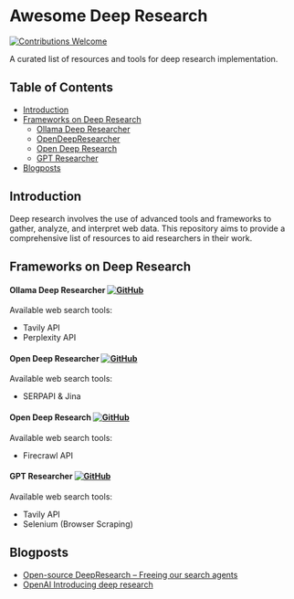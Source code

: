 # Awesome Deep Research

[![Contributions Welcome](https://img.shields.io/badge/contributions-welcome-brightgreen.svg)](CONTRIBUTING.md)

A curated list of resources and tools for deep research implementation.

## Table of Contents
<!-- MarkdownTOC depth=4 -->
- [Introduction](#introduction)
- [Frameworks on Deep Research](#frameworks-and-libraries)
  - [Ollama Deep Researcher](#ollama-deep-research)
  - [OpenDeepResearcher](#open-deep-researcher)
  - [Open Deep Research](#open-deep-research)
  - [GPT Researcher](#gpt-researcher)
- [Blogposts](#blogposts)

<a name="introduction"></a>
## Introduction
Deep research involves the use of advanced tools and frameworks to gather, analyze, and interpret web data. This repository aims to provide a comprehensive list of resources to aid researchers in their work.

<a name="frameworks-and-libraries"></a>
## Frameworks on Deep Research


<a name="ollama-deep-research"></a>
#### Ollama Deep Researcher [![GitHub](https://img.shields.io/badge/github-repo-blue.svg)](https://github.com/langchain-ai/ollama-deep-researcher)
Available web search tools: 
- Tavily API
- Perplexity API

<a name="open-deep-researcher"></a>
#### Open Deep Researcher [![GitHub](https://img.shields.io/badge/github-repo-blue.svg)](https://github.com/mshumer/OpenDeepResearcher)
Available web search tools: 
- SERPAPI & Jina

<a name="open-deep-research"></a>
#### Open Deep Research [![GitHub](https://img.shields.io/badge/github-repo-blue.svg)](https://github.com/nickscamara/open-deep-research)
Available web search tools: 
- Firecrawl API

<a name="gpt-researcher"></a>
#### GPT Researcher [![GitHub](https://img.shields.io/badge/github-repo-blue.svg)](https://github.com/assafelovic/gpt-researcher)
Available web search tools: 
- Tavily API
- Selenium (Browser Scraping)

<a name="blogposts"></a>
## Blogposts

- [Open-source DeepResearch – Freeing our search agents](https://huggingface.co/blog/open-deep-research)
- [OpenAI Introducing deep research](https://openai.com/index/introducing-deep-research/)
